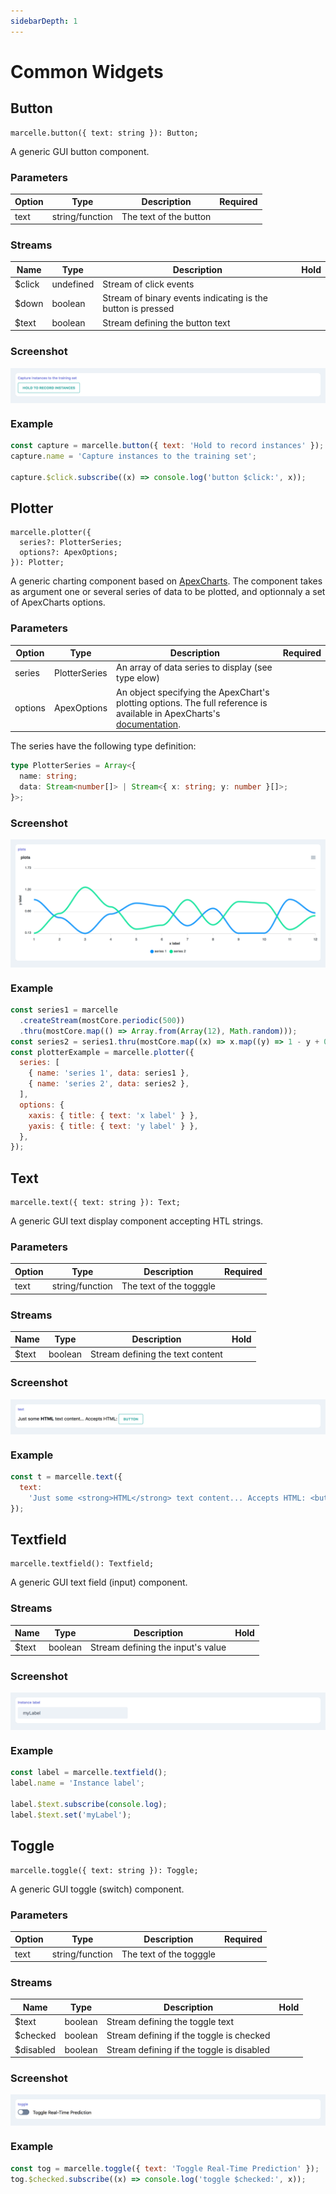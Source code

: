 ```yaml
---
sidebarDepth: 1
---
```


# Common Widgets

## Button

```tsx
marcelle.button({ text: string }): Button;
```

A generic GUI button component.

### Parameters

| Option | Type            | Description            | Required |
| ------ | --------------- | ---------------------- | :------: |
| text   | string/function | The text of the button |          |

### Streams

| Name    | Type      | Description                                                 | Hold |
| ------- | --------- | ----------------------------------------------------------- | :--: |
| \$click | undefined | Stream of click events                                      |      |
| \$down  | boolean   | Stream of binary events indicating is the button is pressed |      |
| \$text  | boolean   | Stream defining the button text                             |      |

### Screenshot

<div style="background: rgb(237, 242, 247); padding: 8px; margin-top: 1rem;">
  <img src="./images/button.png" alt="Screenshot of the button component">
</div>

### Example

```js
const capture = marcelle.button({ text: 'Hold to record instances' });
capture.name = 'Capture instances to the training set';

capture.$click.subscribe((x) => console.log('button $click:', x));
```

## Plotter

```tsx
marcelle.plotter({
  series?: PlotterSeries;
  options?: ApexOptions;
}): Plotter;
```

A generic charting component based on [ApexCharts](https://apexcharts.com/). The component takes as argument one or several series of data to be plotted, and optionnaly a set of ApexCharts options.

### Parameters

| Option  | Type          | Description                                                                                                                                                               | Required |
| ------- | ------------- | ------------------------------------------------------------------------------------------------------------------------------------------------------------------------- | :------: |
| series  | PlotterSeries | An array of data series to display (see type elow)                                                                                                                        |          |
| options | ApexOptions   | An object specifying the ApexChart's plotting options. The full reference is available in ApexCharts's [documentation](https://apexcharts.com/docs/options/annotations/). |          |

The series have the following type definition:

```ts
type PlotterSeries = Array<{
  name: string;
  data: Stream<number[]> | Stream<{ x: string; y: number }[]>;
}>;
```

### Screenshot

<div style="background: rgb(237, 242, 247); padding: 8px; margin-top: 1rem;">
  <img src="./images/plotter.png" alt="Screenshot of the plotter component">
</div>

### Example

```js
const series1 = marcelle
  .createStream(mostCore.periodic(500))
  .thru(mostCore.map(() => Array.from(Array(12), Math.random)));
const series2 = series1.thru(mostCore.map((x) => x.map((y) => 1 - y + 0.4 * Math.random())));
const plotterExample = marcelle.plotter({
  series: [
    { name: 'series 1', data: series1 },
    { name: 'series 2', data: series2 },
  ],
  options: {
    xaxis: { title: { text: 'x label' } },
    yaxis: { title: { text: 'y label' } },
  },
});
```

## Text

```tsx
marcelle.text({ text: string }): Text;
```

A generic GUI text display component accepting HTL strings.

### Parameters

| Option | Type            | Description             | Required |
| ------ | --------------- | ----------------------- | :------: |
| text   | string/function | The text of the togggle |          |

### Streams

| Name   | Type    | Description                      | Hold |
| ------ | ------- | -------------------------------- | :--: |
| \$text | boolean | Stream defining the text content |      |

### Screenshot

<div style="background: rgb(237, 242, 247); padding: 8px; margin-top: 1rem;">
  <img src="./images/text.png" alt="Screenshot of the toggle component">
</div>

### Example

```js
const t = marcelle.text({
  text:
    'Just some <strong>HTML</strong> text content... Accepts HTML: <button class="btn">button</button>',
});
```

## Textfield

```tsx
marcelle.textfield(): Textfield;
```

A generic GUI text field (input) component.

### Streams

| Name   | Type    | Description                       | Hold |
| ------ | ------- | --------------------------------- | :--: |
| \$text | boolean | Stream defining the input's value |      |

### Screenshot

<div style="background: rgb(237, 242, 247); padding: 8px; margin-top: 1rem;">
  <img src="./images/textfield.png" alt="Screenshot of the textfield component">
</div>

### Example

```js
const label = marcelle.textfield();
label.name = 'Instance label';

label.$text.subscribe(console.log);
label.$text.set('myLabel');
```

## Toggle​

```tsx
marcelle.toggle({ text: string }): Toggle;
```

A generic GUI toggle (switch) component.

### Parameters

| Option | Type            | Description             | Required |
| ------ | --------------- | ----------------------- | :------: |
| text   | string/function | The text of the togggle |          |

### Streams

| Name       | Type    | Description                               | Hold |
| ---------- | ------- | ----------------------------------------- | :--: |
| \$text     | boolean | Stream defining the toggle text           |      |
| \$checked  | boolean | Stream defining if the toggle is checked  |      |
| \$disabled | boolean | Stream defining if the toggle is disabled |      |

### Screenshot

<div style="background: rgb(237, 242, 247); padding: 8px; margin-top: 1rem;">
  <img src="./images/toggle.png" alt="Screenshot of the toggle component">
</div>

### Example

```js
const tog = marcelle.toggle({ text: 'Toggle Real-Time Prediction' });
tog.$checked.subscribe((x) => console.log('toggle $checked:', x));
```
